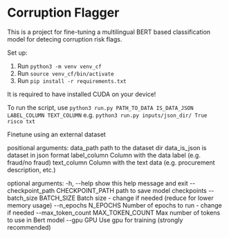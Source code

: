# Corruption Flagger
This is a project for fine-tuning  a multilingual BERT based classification model for detecing corruption risk flags.

Set up:
1.  Run  `python3 -m venv venv_cf`
2.  Run `source venv_cf/bin/activate`
3.  Run `pip install -r requirements.txt`

It is required to have installed CUDA on your device!

To run the script, use
`python3 run.py PATH_TO_DATA IS_DATA_JSON LABEL_COLUMN TEXT_COLUMN`
e.g. `python3 run.py inputs/json_dir/ True risco txt`


Finetune using an external dataset

positional arguments:
  data_path             path to the dataset dir
  data_is_json          is dataset in json format
  label_column          Column with the data label (e.g. fraud/no fraud)
  text_column           Column with the text data (e.g. procurement description, etc.)

optional arguments:
  -h, --help            show this help message and exit
  --checkpoint_path CHECKPOINT_PATH
                        path to save model checkpoints
  --batch_size BATCH_SIZE
                        Batch size - change if needed (reduce for lower memory usage)
  --n_epochs N_EPOCHS   Number of epochs to run - change if needed
  --max_token_count MAX_TOKEN_COUNT
                        Max number of tokens to use in Bert model
  --gpu GPU             Use gpu for training (strongly recommended)


